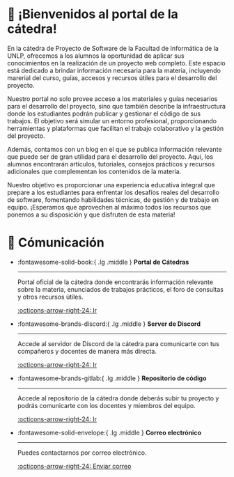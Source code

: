 # 👋 ¡Bienvenidos al portal de la cátedra!

En la cátedra de Proyecto de Software de la Facultad de Informática de la UNLP, ofrecemos a
los alumnos la oportunidad de aplicar sus conocimientos en la realización de un proyecto web completo.
Este espacio está dedicado a brindar información necesaria para la materia, incluyendo marerial
del curso, guías, accesos y recursos útiles para el desarrollo del proyecto.

Nuestro portal no solo provee acceso a los materiales y guías necesarios para el desarrollo
del proyecto, sino que también describe la infraestructura donde los estudiantes podrán publicar
y gestionar el código de sus trabajos. El objetivo será simular un entorno profesional, proporcionando
herramientas y plataformas que facilitan el trabajo colaborativo y la gestión del proyecto.

Además, contamos con un blog en el que se publica información relevante que puede ser de
gran utilidad para el desarrollo del proyecto. Aquí, los alumnos encontrarán artículos, tutoriales,
consejos prácticos y recursos adicionales que complementan los contenidos de la materia.

Nuestro objetivo es proporcionar una experiencia educativa integral que prepare a los estudiantes para
enfrentar los desafíos reales del desarrollo de software, fomentando habilidades técnicas, de gestión
y de trabajo en equipo. ¡Esperamos que aprovechen al máximo todos los recursos que ponemos a su disposición
y que disfruten de esta materia!

# 💬 Cómunicación

<div class="grid cards" markdown>

-   :fontawesome-solid-book:{ .lg .middle } __Portal de Cátedras__

    ---

    Portal oficial de la cátedra donde encontrarás información relevante sobre la materia, enunciados
    de trabajos prácticos, el foro de consultas y otros recursos útiles.

    [:octicons-arrow-right-24: Ir](https://catedras.linti.unlp.edu.ar/course/view.php?id=1240)

-   :fontawesome-brands-discord:{ .lg .middle } __Server de Discord__

    ---

    Accede al servidor de Discord de la cátedra para comunicarte con tus compañeros y docentes
    de manera más directa.

    [:octicons-arrow-right-24: Ir](https://discord.gg/XYA6pfnshM)


-   :fontawesome-brands-gitlab:{ .lg .middle } __Repositorio de código__

    ---

    Accede al repositorio de la cátedra donde deberás subir tu proyecto y podrás comunicarte
    con los docentes y miembros del equipo.

    [:octicons-arrow-right-24: Ir](https://gitlab.catedras.linti.unlp.edu.ar/proyecto2024/)


-   :fontawesome-solid-envelope:{ .lg .middle } __Correo electrónico__

    ---

    Puedes contactarnos por correo electrónico.

    [:octicons-arrow-right-24: Enviar correo](mailto:proyecto@info.unlp.edu.ar)

</div>
